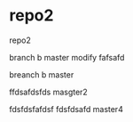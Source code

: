 # repo2
repo2

branch b
master modify
fafsafd


breanch b
master

ffdsafdsfds
masgter2

fdsfdsfafdsf
fdsfdsafd
master4

